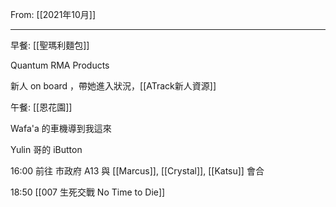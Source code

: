 From: [[2021年10月]]

---

早餐: [[聖瑪利麵包]]

Quantum RMA Products

新人 on board ，帶她進入狀況，[[ATrack新人資源]]

午餐: [[恩花園]]

Wafa'a 的車機導到我這來

Yulin 哥的 iButton 

16:00 前往 市政府 A13 與 [[Marcus]], [[Crystal]], [[Katsu]] 會合

18:50 [[007 生死交戰 No Time to Die]]